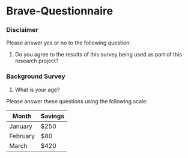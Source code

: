 # Brave-Questionnaire

### Disclaimer

Please answer yes or no to the following question:

1. Do you agree to the results of this survey being used as part of this research project?

### Background Survey

1. What is your age?

Please answer these questions using the following scale:

| Month    | Savings |
| -------- | ------- |
| January  | $250    |
| February | $80     |
| March    | $420    |